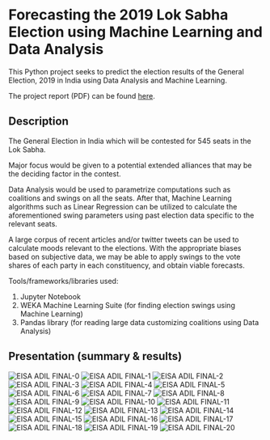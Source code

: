 # Forecasting the 2019 Lok Sabha Election using Machine Learning and Data Analysis

This Python project seeks to predict the election results of the General Election, 2019 in India using Data Analysis and Machine Learning. 

The project report (PDF) can be found [here](https://github.com/eisaadil/ElectionPrediction/files/3603264/ForecastingElectionUsingMachineLearningAndDataAnalysis.pdf).

## Description

The General Election in India which will be contested for 545 seats in the Lok Sabha. 

Major focus would be given to a potential extended alliances that may be the deciding factor in the contest. 

Data Analysis would be used to parametrize computations such as coalitions and swings on all the seats. After that, Machine Learning algorithms such as Linear Regression can be utilized to calculate the aforementioned swing parameters using past election data specific to the relevant seats.

A large corpus of recent articles and/or twitter tweets can be used to calculate moods relevant to the elections. With the appropriate biases based on subjective data, we may be able to apply swings to the vote shares of each party in each constituency, and obtain viable forecasts.

Tools/frameworks/libraries used:
1) Jupyter Notebook
2) WEKA Machine Learning Suite (for finding election swings using Machine Learning)
3) Pandas library (for reading large data customizing coalitions using Data Analysis)

## Presentation (summary & results)

![EISA ADIL FINAL-0](https://user-images.githubusercontent.com/4246528/64746257-f16d3000-d4d8-11e9-914b-7ea154e5835c.jpg)
![EISA ADIL FINAL-1](https://user-images.githubusercontent.com/4246528/64746258-f16d3000-d4d8-11e9-8626-f9b2ce5c44b9.jpg)
![EISA ADIL FINAL-2](https://user-images.githubusercontent.com/4246528/64746259-f16d3000-d4d8-11e9-97f0-a0e3476a59e8.jpg)
![EISA ADIL FINAL-3](https://user-images.githubusercontent.com/4246528/64746260-f205c680-d4d8-11e9-9e68-2e73bc59b50d.jpg)
![EISA ADIL FINAL-4](https://user-images.githubusercontent.com/4246528/64746261-f205c680-d4d8-11e9-945c-3167097ab4c4.jpg)
![EISA ADIL FINAL-5](https://user-images.githubusercontent.com/4246528/64746262-f205c680-d4d8-11e9-9e60-a523c750414c.jpg)
![EISA ADIL FINAL-6](https://user-images.githubusercontent.com/4246528/64746263-f205c680-d4d8-11e9-9941-1f206f84e491.jpg)
![EISA ADIL FINAL-7](https://user-images.githubusercontent.com/4246528/64746265-f205c680-d4d8-11e9-9ccb-3de20e34c9c8.jpg)
![EISA ADIL FINAL-8](https://user-images.githubusercontent.com/4246528/64746266-f205c680-d4d8-11e9-8b51-10bcbec82a5f.jpg)
![EISA ADIL FINAL-9](https://user-images.githubusercontent.com/4246528/64746267-f205c680-d4d8-11e9-983b-bb5fcdb5086e.jpg)
![EISA ADIL FINAL-10](https://user-images.githubusercontent.com/4246528/64746268-f205c680-d4d8-11e9-82c9-133c3056676c.jpg)
![EISA ADIL FINAL-11](https://user-images.githubusercontent.com/4246528/64746269-f205c680-d4d8-11e9-99f7-dc5da900d4db.jpg)
![EISA ADIL FINAL-12](https://user-images.githubusercontent.com/4246528/64746270-f205c680-d4d8-11e9-8e5c-294a0a31a73b.jpg)
![EISA ADIL FINAL-13](https://user-images.githubusercontent.com/4246528/64746271-f205c680-d4d8-11e9-8bec-8ac8a07f1ac5.jpg)
![EISA ADIL FINAL-14](https://user-images.githubusercontent.com/4246528/64746272-f29e5d00-d4d8-11e9-9370-712b2b874653.jpg)
![EISA ADIL FINAL-15](https://user-images.githubusercontent.com/4246528/64746273-f29e5d00-d4d8-11e9-8a33-a2545fe513c8.jpg)
![EISA ADIL FINAL-16](https://user-images.githubusercontent.com/4246528/64746274-f29e5d00-d4d8-11e9-8983-c004df20e3e7.jpg)
![EISA ADIL FINAL-17](https://user-images.githubusercontent.com/4246528/64746275-f29e5d00-d4d8-11e9-86c2-85087fc8fd97.jpg)
![EISA ADIL FINAL-18](https://user-images.githubusercontent.com/4246528/64746276-f29e5d00-d4d8-11e9-99ed-ff52916ee36f.jpg)
![EISA ADIL FINAL-19](https://user-images.githubusercontent.com/4246528/64746277-f29e5d00-d4d8-11e9-9f36-d74cdfca4f32.jpg)
![EISA ADIL FINAL-20](https://user-images.githubusercontent.com/4246528/64746278-f29e5d00-d4d8-11e9-8284-dd33dcf64f27.jpg)

